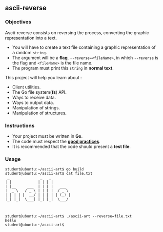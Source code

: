 ## ascii-reverse

### Objectives

Ascii-reverse consists on reversing the process, converting the graphic representation into a text.

- You will have to create a text file containing a graphic representation of a random `string`.
- The argument will be a **flag**, `--reverse=<fileName>`, in which `--reverse` is the flag and `<fileName>` is the file name.
- The program must print this `string` in **normal text**.

This project will help you learn about :

- Client utilities.
- The Go file system(**fs**) API.
- Ways to receive data.
- Ways to output data.
- Manipulation of strings.
- Manipulation of structures.

### Instructions

- Your project must be written in **Go**.
- The code must respect the [**good practices**](https://github.com/01-edu/public/good-practices.en.md).
- It is recommended that the code should present a **test file**.

### Usage

```console
student@ubuntu:~/ascii-art$ go build
student@ubuntu:~/ascii-art$ cat file.txt
 _              _   _          
| |            | | | |         
| |__     ___  | | | |   ___   
|  _ \   / _ \ | | | |  / _ \  
| | | | |  __/ | | | | | (_) | 
|_| |_|  \___| |_| |_|  \___/  
                               
                               

student@ubuntu:~/ascii-art$ ./ascii-art --reverse=file.txt
hello
student@ubuntu:~/ascii-art$
```
